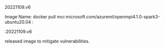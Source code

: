 20221109.v6

Image Name: docker pull mcr.microsoft.com/azureml/openmpi4.1.0-spark3-ubuntu20.04 :

:20221109.v6


released image to mitigate vulnerabilities.